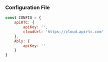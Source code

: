### Configuration File
```javascript
const CONFIG = {
    apiRTC: {
        apiKey: '',
        cloudUrl: 'https://cloud.apirtc.com'
    },
    Ably: {
        apiKey: ''
    }
}
